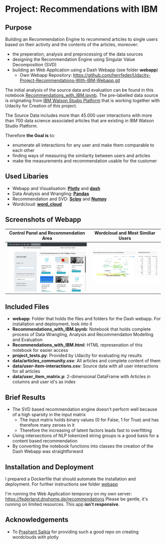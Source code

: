 # Project: Recommendations with IBM
## Purpose

Building an Recommendation Engine to recommend articles to single users based on their activity and the contents of the articles, moreover:
  * the preperation, analysis and preprocessing of the data sources 
  * designing the Recommendation Engine using Singular Value Decomposition (SVD)
  * building an Web Application using a Dash Webapp (see folder __webapp__)
    * Own Webapp Repository: https://github.com/herrfeder/Udacity-Project-Recommendations-With-IBM-Webapp.git
  
The initial analysis of the source data and evaluation can be found in this notebook [Recommendations_with_IBM.ipynb](https://github.com/herrfeder/DataScientist/blob/master/Project_04_Recommendations_With_IBM/Recommendations_with_IBM.ipynb). The pre-labelled data source is originating from [IBM Watson Studio Platform](https://dataplatform.cloud.ibm.com/) that is working together with Udacity for Creation of this project.

The Source Data includes more than 45.000 user interactions with more than 700 data science associated articles that are existing in IBM Watson Studio Platform.

Therefore __the Goal is__ to: 
  * enumerate all interactions for any user and make them comparable to each other
  * finding ways of measuring the similarity between users and articles
  * make the measurements and recommendation usable for the customer

## Used Libaries

  * Webapp and Visualisation: __[Plotly](https://github.com/plotly/plotly.py)__ and __[dash](https://github.com/plotly/dash)__
  * Data Analysis and Wrangling: __[Pandas](https://github.com/pandas-dev/pandas)__
  * Recommendation and SVD: __[Scipy](https://github.com/scipy/scipy)__ and __[Numpy](https://github.com/numpy/numpy)__
  * Wordcloud: __[word_cloud](https://github.com/amueller/word_cloud)__

## Screenshots of Webapp

| Control Panel and Recommendation Area | Wordcloud and Most Similiar Users |
|--------------------------------------|--------------------------------------|
| ![](https://github.com/herrfeder/Udacity-Project-Recommendations-With-IBM-Webapp/raw/8db15c2ebe164d14f956c593809874259e378a30/screenshots/recommendations_webapp_top.png) | ![](https://github.com/herrfeder/Udacity-Project-Recommendations-With-IBM-Webapp/raw/8db15c2ebe164d14f956c593809874259e378a30/screenshots/recommendations_webapp_bottom.png) |

## Included Files
  
  * __webapp__: Folder that holds the files and folders for the Dash webapp. For installation and deployment, look into it
  * __Recommendations_with_IBM.ipynb__: Notebook that holds complete process of Data Wrangling, Analysis and Recommendation Modelling and Evaluation
  * __Recommendations_with_IBM.html__: HTML represenation of this notebook for easier access
  * __project_tests.py__: Provided by Udacity for evaluating my results
  * __data/articles_community.csv__: All articles and complete content of them
  *  __data/user-item-interactions.csv__: Source data with all user interactions for all articles
  * __data/user_item_matrix.p__: 2-dimensional DataFrame with Articles in columns and user id's as index

## Brief Results

  * The SVD based recommendation engine doesn't perform well because of a high sparsity in the input matrix
    * The input matrix holds binary values (0 for False, 1 for True) and has therefore many zeroes in it
    * Therefore the increasing of latent factors leads fast to overfitting
  * Using intersections of NLP tokenized string groups is a good basis for a content based recommendation
  * By converting the notebook functions into classes the creation of the Dash Webapp was straightforward

## Installation and Deployment

I prepared a Dockerfile that should automate the installation and deployment. 
For further instructions see folder [webapp](https://github.com/herrfeder/Udacity-Project-Recommendations-With-IBM-Webapp.git)

I'm running the Web Application temporary on my own server: https://federland.dnshome.de/recommendations
Please be gentle, it's running on limited resources. This app __isn't responsive__.

## Acknowledgements

  * To [Prashant Saikia](https://github.com/PrashantSaikia) for providing such a good repo on creating wordclouds with plotly
